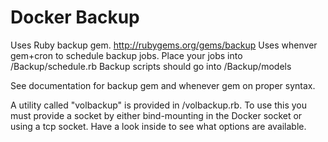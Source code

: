 Docker Backup
============
Uses Ruby backup gem. http://rubygems.org/gems/backup
Uses whenver gem+cron to schedule backup jobs.  Place your jobs into
/Backup/schedule.rb
Backup scripts should go into /Backup/models

See documentation for backup gem and whenever gem on proper syntax.

A utility called "volbackup" is provided in /volbackup.rb.
To use this you must provide a socket by either bind-mounting in the Docker socket or using a tcp socket.
Have a look inside to see what options are available.
